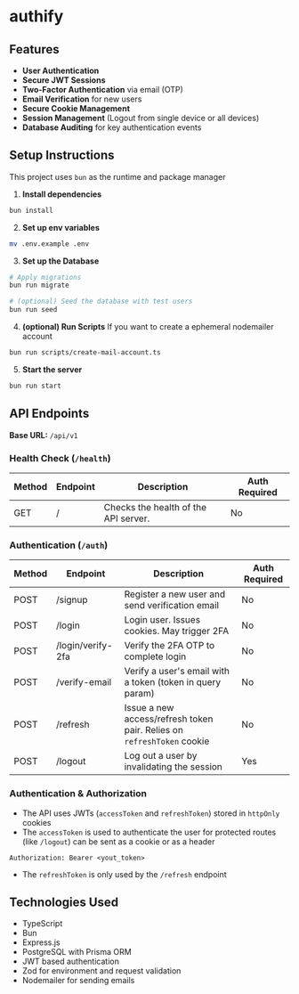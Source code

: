 # authify

## Features

- **User Authentication**
- **Secure JWT Sessions**
- **Two-Factor Authentication** via email (OTP)
- **Email Verification** for new users
- **Secure Cookie Management**
- **Session Management** (Logout from single device or all devices)
- **Database Auditing** for key authentication events

## Setup Instructions

This project uses `bun` as the runtime and package manager

1. **Install dependencies**

```bash
bun install
```

2. **Set up env variables**

```bash
mv .env.example .env
```

3. **Set up the Database**

```bash
# Apply migrations
bun run migrate

# (optional) Seed the database with test users
bun run seed
```

4. **(optional) Run Scripts**
   If you want to create a ephemeral nodemailer account

```bash
bun run scripts/create-mail-account.ts
```

5. **Start the server**

```bash
bun run start
```

## API Endpoints

**Base URL:** `/api/v1`

### Health Check (`/health`)

| Method | Endpoint | Description                          | Auth Required |
| ------ | -------- | ------------------------------------ | ------------- |
| GET    | /        | Checks the health of the API server. | No            |

### Authentication (`/auth`)

| Method | Endpoint          | Description                                                            | Auth Required |
| ------ | ----------------- | ---------------------------------------------------------------------- | ------------- |
| POST   | /signup           | Register a new user and send verification email                        | No            |
| POST   | /login            | Login user. Issues cookies. May trigger 2FA                            | No            |
| POST   | /login/verify-2fa | Verify the 2FA OTP to complete login                                   | No            |
| POST   | /verify-email     | Verify a user's email with a token (token in query param)              | No            |
| POST   | /refresh          | Issue a new access/refresh token pair. Relies on `refreshToken` cookie | No            |
| POST   | /logout           | Log out a user by invalidating the session                             | Yes           |

### Authentication & Authorization

- The API uses JWTs (`accessToken` and `refreshToken`) stored in `httpOnly` cookies
- The `accessToken` is used to authenticate the user for protected routes (like `/logout`) can be sent as a cookie or as a header

```
Authorization: Bearer <yout_token>
```

- The `refreshToken` is only used by the `/refresh` endpoint

## Technologies Used

- TypeScript
- Bun
- Express.js
- PostgreSQL with Prisma ORM
- JWT based authentication
- Zod for environment and request validation
- Nodemailer for sending emails

